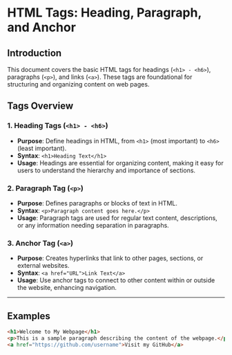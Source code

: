 # HTML Tags: Heading, Paragraph, and Anchor

## Introduction
This document covers the basic HTML tags for headings (`<h1> - <h6>`), paragraphs (`<p>`), and links (`<a>`). These tags are foundational for structuring and organizing content on web pages.

## Tags Overview

### 1. Heading Tags (`<h1> - <h6>`)
- **Purpose**: Define headings in HTML, from `<h1>` (most important) to `<h6>` (least important).
- **Syntax**: `<h1>Heading Text</h1>`
- **Usage**: Headings are essential for organizing content, making it easy for users to understand the hierarchy and importance of sections.

### 2. Paragraph Tag (`<p>`)
- **Purpose**: Defines paragraphs or blocks of text in HTML.
- **Syntax**: `<p>Paragraph content goes here.</p>`
- **Usage**: Paragraph tags are used for regular text content, descriptions, or any information needing separation in paragraphs.

### 3. Anchor Tag (`<a>`)
- **Purpose**: Creates hyperlinks that link to other pages, sections, or external websites.
- **Syntax**: `<a href="URL">Link Text</a>`
- **Usage**: Use anchor tags to connect to other content within or outside the website, enhancing navigation.

---

## Examples

```html
<h1>Welcome to My Webpage</h1>
<p>This is a sample paragraph describing the content of the webpage.</p>
<a href="https://github.com/username">Visit my GitHub</a>

